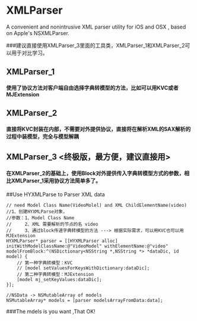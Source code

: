 # XMLParser
A convenient and nonintrusive XML parser utility for iOS and OSX , based on Apple's NSXMLParser.

###建议直接使用XMLParser_3里面的工具类，XMLParser_1和XMLParser_2可以用于对比学习。

## XMLParser_1
#### 使用了协议方法对客户端自由选择字典转模型的方法，比如可以用KVC或者MJExtension

## XMLParser_2
#### 直接将KVC封装在内部，不需要对外提供协议，直接将在解析XML的SAX解析的过程中装模型，完全与模型解耦

## XMLParser_3 <终极版，最方便，建议直接用>
#### 在XMLParser_2的基础上，使用Block对外提供传入字典转模型方式的参数，相比XMLParser_1采用协议方法简单多了。


##Use  HYXMLParse to Parser XML data
	

```objc
// need Model Class Name(VideoMolel) and XML ChildElementName(video)
//1、创建HYXMLParse对象，
//参数：1、Model Class Name
//     2、XML 需要解析的节点的名 video
//     3、通过block传递字典转模型的方法 ---> 根据实际需求，可以用KVC也可以用MJExtension
HYXMLParser* parser = [[HYXMLParser alloc] initWithModelClassName:@"VideoModel" withElementName:@"video" modelFromBlock:^(NSDictionary<NSString *,NSString *> *dataDic, id model) {
	// 第一种字典转模型：KVC
	// [model setValuesForKeysWithDictionary:dataDic];
	// 第二种字典转模型：MJExtension
	[model mj_setKeyValues:dataDic];
}];
    
//NSData -> NSMutableArray of models
NSMutableArray* models = [parser modelsArrayFromData:data];
```

###The mdels is you want ,That OK!
